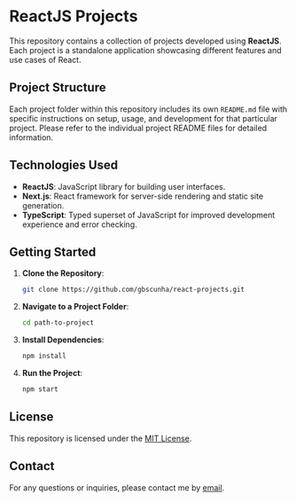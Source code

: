 # ReactJS Projects

This repository contains a collection of projects developed using **ReactJS**. Each project is a standalone application showcasing different features and use cases of React.

## Project Structure

Each project folder within this repository includes its own `README.md` file with specific instructions on setup, usage, and development for that particular project. Please refer to the individual project README files for detailed information.

## Technologies Used

- **ReactJS**: JavaScript library for building user interfaces.
- **Next.js**: React framework for server-side rendering and static site generation.
- **TypeScript**: Typed superset of JavaScript for improved development experience and error checking.

## Getting Started

1. **Clone the Repository**: 
   ```bash
   git clone https://github.com/gbscunha/react-projects.git
   ```
2. **Navigate to a Project Folder**: 
   ```bash
   cd path-to-project
   ```
3. **Install Dependencies**: 
   ```bash
   npm install
   ```
4. **Run the Project**: 
   ```bash
   npm start
   ```
## License

This repository is licensed under the [MIT License](LICENSE).

## Contact

For any questions or inquiries, please contact me by [email](mailto:gabrielalternativo09@gmail.com).
